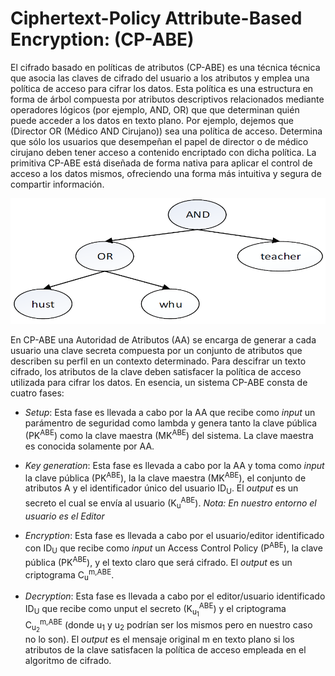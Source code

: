 # Ciphertext-Policy Attribute-Based Encryption: (CP-ABE)

El cifrado basado en políticas de atributos (CP-ABE) es una técnica técnica que asocia las claves de cifrado del usuario a los atributos y emplea una política de acceso para cifrar los datos. Esta política es una estructura en forma de árbol compuesta por atributos descriptivos relacionados mediante operadores lógicos (por ejemplo, AND, OR) que que determinan quién puede acceder a los datos en texto plano. Por ejemplo, dejemos que (Director OR (Médico AND Cirujano)) sea una política de acceso. Determina que sólo los usuarios que desempeñan el papel de director o de médico cirujano deben tener acceso a contenido encriptado con dicha política. La primitiva CP-ABE está diseñada de forma nativa para aplicar el control de acceso a los datos mismos, ofreciendo una forma más intuitiva y segura de compartir información.

   ![alt text](./img/access_policy.png "Title")

En CP-ABE una Autoridad de Atributos (AA) se encarga de generar a cada usuario una clave secreta compuesta por un conjunto de atributos que describen su perfil en un contexto determinado. Para descifrar un texto cifrado, los atributos de la clave deben satisfacer la política de acceso utilizada para cifrar los datos. En esencia, un sistema CP-ABE consta de cuatro fases:

- *Setup*: Esta fase es llevada a cabo por la AA que recibe como *input* un parámentro de seguridad como lambda y genera tanto la clave pública (PK<sup>ABE</sup>) como la clave maestra (MK<sup>ABE</sup>) del sistema. La clave maestra es conocida solamente por AA.
  
- *Key generation*: Esta fase es llevada a cabo por la AA y toma como *input* la clave pública (PK<sup>ABE</sup>), la la clave maestra (MK<sup>ABE</sup>), el conjunto de atributos A y el identificador único del usuario ID<sub>U</sub>. El *output* es un secreto el cual se envía al usuario (K<sub>u</sub><sup>ABE</sup>). *Nota: En nuestro entorno el usuario es el Editor*
  
- *Encryption*: Esta fase es llevada a cabo por el usuario/editor identificado con ID<sub>U</sub> que recibe como *input* un Access Control Policy (P<sup>ABE</sup>), la clave pública (PK<sup>ABE</sup>), y el texto claro que será cifrado. El *output* es un criptograma C<sub>u</sub><sup>m,ABE</sup>.

- *Decryption*: Esta fase es llevada a cabo por el editor/usuario identificado ID<sub>U</sub> que recibe como unput el secreto (K<sub>u<sub>1</sub></sub><sup>ABE</sup>) y el criptograma C<sub>u<sub>2</sub></sub><sup>m,ABE</sup> (donde u<sub>1</sub> y u<sub>2</sub> podrían ser los mismos pero en nuestro caso no lo son). El *output* es el mensaje original m en texto plano si los atributos de la clave satisfacen la política de acceso empleada en el algoritmo de cifrado.
